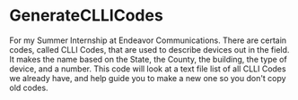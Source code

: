 # GenerateCLLICodes

For my Summer Internship at Endeavor Communications. There are certain codes, called CLLI Codes, that are used to describe devices out in the field.
It makes the name based on the State, the County, the building, the type of device, and a number. This code will look at a text file list of all 
CLLI Codes we already have, and help guide you to make a new one so you don't copy old codes.
